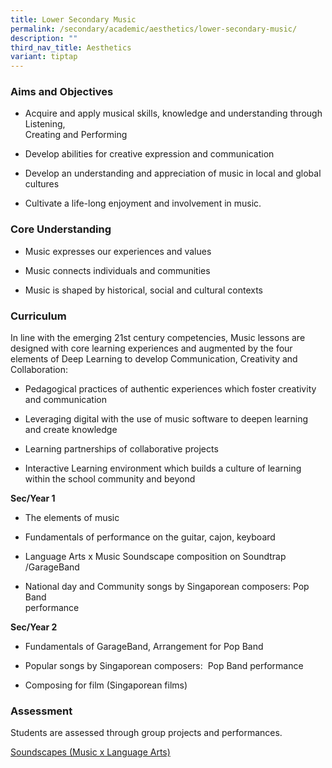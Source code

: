 ```yaml
---
title: Lower Secondary Music
permalink: /secondary/academic/aesthetics/lower-secondary-music/
description: ""
third_nav_title: Aesthetics
variant: tiptap
---
```

<h3>Aims and Objectives</h3>
<ul>
<li>
<p>Acquire and apply musical skills, knowledge and understanding through
Listening,
<br>Creating and Performing</p>
</li>
<li>
<p>Develop abilities for creative expression and communication</p>
</li>
<li>
<p>Develop an understanding and appreciation of music in local and global
cultures</p>
</li>
<li>
<p>Cultivate a life-long enjoyment and involvement in music.</p>
</li>
</ul>
<h3>Core Understanding</h3>
<ul>
<li>
<p>Music expresses our experiences and values</p>
</li>
<li>
<p>Music connects individuals and communities</p>
</li>
<li>
<p>Music is shaped by historical, social and cultural contexts</p>
</li>
</ul>
<h3>Curriculum</h3>
<p>In line with the emerging 21st century competencies, Music lessons are
designed with core learning experiences and augmented by the four elements
of Deep Learning to develop Communication, Creativity and Collaboration:</p>
<ul data-tight="true" class="tight">
<li>
<p>Pedagogical practices of authentic experiences which foster creativity
and communication</p>
</li>
<li>
<p>Leveraging digital with the use of music software to deepen learning and
create knowledge</p>
</li>
<li>
<p>Learning partnerships of collaborative projects</p>
</li>
<li>
<p>Interactive Learning environment which builds a culture of learning within
the school community and beyond</p>
</li>
</ul>
<p><strong>Sec/Year 1</strong>
</p>
<ul>
<li>
<p>The elements of music</p>
</li>
<li>
<p>Fundamentals of performance on the guitar, cajon, keyboard</p>
</li>
<li>
<p>Language Arts x Music Soundscape composition on Soundtrap /GarageBand</p>
</li>
<li>
<p>National day and Community songs by Singaporean composers: Pop Band
<br>performance</p>
</li>
</ul>
<p><strong>Sec/Year 2</strong>
</p>
<ul>
<li>
<p>Fundamentals of GarageBand, Arrangement for Pop Band&nbsp;</p>
</li>
<li>
<p>Popular songs by Singaporean composers:&nbsp; Pop Band performance</p>
</li>
<li>
<p>Composing for film (Singaporean films)</p>
</li>
</ul>
<h3>Assessment</h3>
<p>Students are assessed through group projects and performances.</p>
<p><a href="https://soundcloud.com/user-110809749/sets/year-2-ip-language-arts-poetry-x-general-music-soundscapes?si=3e3d4ff47451488eaca74b105669c95b" rel="noopener nofollow" target="_blank">Soundscapes (Music x Language Arts)</a>
</p>